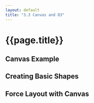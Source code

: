 ```yaml
---
layout: default
title: "3.3 Canvas and D3"
---
```


<h1 class="section-title">{{page.title}}</h1>

<h2 class="section-subtitle">Canvas Example</h2>

<!-- Container for the Canvas Example -->
<div class="chart-example">
    <canvas id="canvas-demo" width="650px" height="60px"></canvas>
</div>

<script>
    // Graphic properties
    var barw = 65,
        barh = 60;

    // Append a canvas element, set its size and get the node.
    var canvas = document.getElementById('canvas-demo');

    // Get the rendering context.
    var context = canvas.getContext('2d');

    // Array with colors, to have one rectangle of each color.
    var color = ['#5c3566', '#6c475b', '#7c584f', '#8c6a44', '#9c7c39',
                 '#ad8d2d', '#bd9f22', '#cdb117', '#ddc20b', '#edd400'];

    // Set the fill color and render ten rectangles.
    for (var k = 0; k < 10; k += 1) {
        // Set the fill color.
        context.fillStyle = color[k];
        context.fillRect(k * barw, 0, barw, barh);
    }
</script>


<h2 class="section-subtitle">Creating Basic Shapes</h2>

<!-- Container for the Canvas Example -->
<div class="chart-example">
    <canvas id="canvas-shape" width="650px" height="60px"></canvas>
</div>

<script>
    // Append a canvas element, set its size and get the node.
    var canvas = document.getElementById('canvas-shape');

    // Get the rendering context.
    var context = canvas.getContext('2d');

    // Create a red semicircle.
    context.beginPath();
    context.fillStyle = '#ff0000';
    context.moveTo(325, 30);
    context.arc(325, 30, 20, Math.PI / 2, 3 * Math.PI / 2);
    context.fill();
</script>


<h2 class="section-subtitle">Force Layout with Canvas</h2>

<!-- Container for Canvas -->
<div class="chart-example" id="canvas-force"></div>

<script>
    // Number of Nodes
    var nNodes = 250,
        createLink = false;

    // Dataset Structure
    var data = {nodes: [], links: []};

    // Iterate in the nodes
    for (var k = 0; k < nNodes; k += 1) {
        // Create a node with a random radius.
        data.nodes.push({radius: Math.random() > 0.3 ? 2 : 4});

        // Create random links to the node.
        for (var j = k + 1; j < nNodes; j += 1) {

            // Only create links if the indexes are closer, with probability 0.1
            createLink = (Math.random() < 0.1) && (Math.abs(k - j) < 8);

            if (createLink) {
                // Append a link with variable distance between the nodes.
                data.links.push({
                    source: k,
                    target: j,
                    dist: 2 * Math.abs(k - j) + 10
                });
            }
        }
    }

    // Figure width and height
    var width = 650,
        height = 300;

    // Create and configure the force layout
    var force = d3.layout.force()
        .size([width, height])
        .nodes(data.nodes)
        .charge(function(d) { return -1.2 * d.radius * d.radius; })
        .linkDistance(function(d) { return d.dist; })
        .links(data.links)
        .start();

    // Create a canvas element and set its size.
    var canvas = d3.select('div#canvas-force').append('canvas')
        .attr('width', width + 'px')
        .attr('height', height + 'px')
        .node();

    // Get the canvas context.
    var context = canvas.getContext('2d');

    force.on('tick', function() {
        // Clear the complete figure.
        context.clearRect(0, 0, width, height);

        // Draw the links
        data.links.forEach(function(d) {
            // Draw a line from source to target
            context.beginPath();
            context.moveTo(d.source.x, d.source.y);
            context.lineTo(d.target.x, d.target.y);
            context.stroke();
        });

        // Draw the nodes
        data.nodes.forEach(function(d, i) {
            // Draws a complete arc for each node.
            context.beginPath();
            context.arc(d.x, d.y, d.radius, 0, 2 * Math.PI, true);
            context.fill();
        });
    });
</script>
